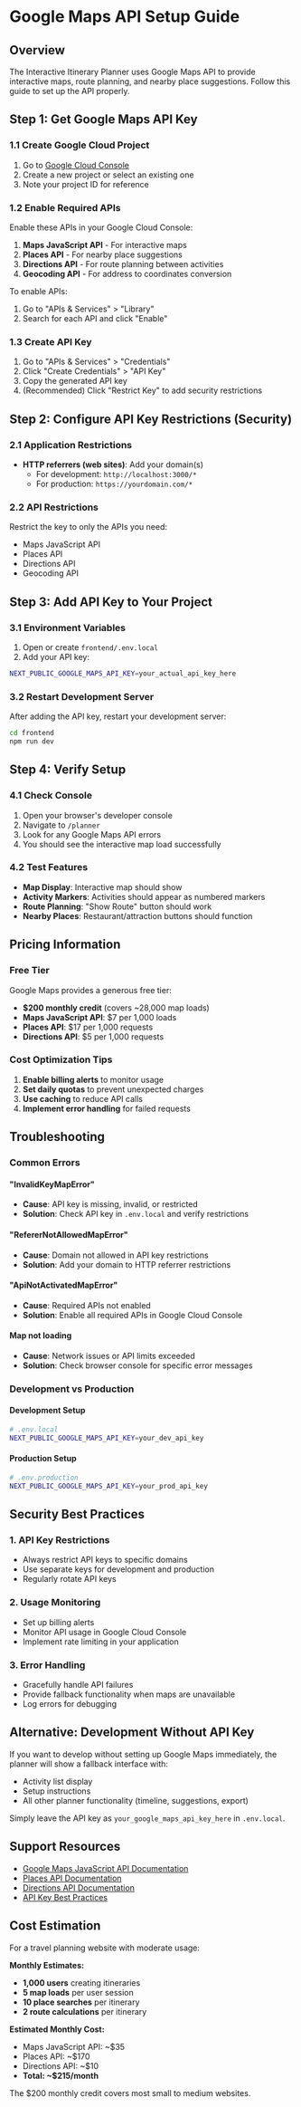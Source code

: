 # Google Maps API Setup Guide

## Overview
The Interactive Itinerary Planner uses Google Maps API to provide interactive maps, route planning, and nearby place suggestions. Follow this guide to set up the API properly.

## Step 1: Get Google Maps API Key

### 1.1 Create Google Cloud Project
1. Go to [Google Cloud Console](https://console.cloud.google.com/)
2. Create a new project or select an existing one
3. Note your project ID for reference

### 1.2 Enable Required APIs
Enable these APIs in your Google Cloud Console:

1. **Maps JavaScript API** - For interactive maps
2. **Places API** - For nearby place suggestions
3. **Directions API** - For route planning between activities
4. **Geocoding API** - For address to coordinates conversion

To enable APIs:
1. Go to "APIs & Services" > "Library"
2. Search for each API and click "Enable"

### 1.3 Create API Key
1. Go to "APIs & Services" > "Credentials"
2. Click "Create Credentials" > "API Key"
3. Copy the generated API key
4. (Recommended) Click "Restrict Key" to add security restrictions

## Step 2: Configure API Key Restrictions (Security)

### 2.1 Application Restrictions
- **HTTP referrers (web sites)**: Add your domain(s)
  - For development: `http://localhost:3000/*`
  - For production: `https://yourdomain.com/*`

### 2.2 API Restrictions
Restrict the key to only the APIs you need:
- Maps JavaScript API
- Places API
- Directions API
- Geocoding API

## Step 3: Add API Key to Your Project

### 3.1 Environment Variables
1. Open or create `frontend/.env.local`
2. Add your API key:
```bash
NEXT_PUBLIC_GOOGLE_MAPS_API_KEY=your_actual_api_key_here
```

### 3.2 Restart Development Server
After adding the API key, restart your development server:
```bash
cd frontend
npm run dev
```

## Step 4: Verify Setup

### 4.1 Check Console
1. Open your browser's developer console
2. Navigate to `/planner`
3. Look for any Google Maps API errors
4. You should see the interactive map load successfully

### 4.2 Test Features
- **Map Display**: Interactive map should show
- **Activity Markers**: Activities should appear as numbered markers
- **Route Planning**: "Show Route" button should work
- **Nearby Places**: Restaurant/attraction buttons should function

## Pricing Information

### Free Tier
Google Maps provides a generous free tier:
- **$200 monthly credit** (covers ~28,000 map loads)
- **Maps JavaScript API**: $7 per 1,000 loads
- **Places API**: $17 per 1,000 requests
- **Directions API**: $5 per 1,000 requests

### Cost Optimization Tips
1. **Enable billing alerts** to monitor usage
2. **Set daily quotas** to prevent unexpected charges
3. **Use caching** to reduce API calls
4. **Implement error handling** for failed requests

## Troubleshooting

### Common Errors

#### "InvalidKeyMapError"
- **Cause**: API key is missing, invalid, or restricted
- **Solution**: Check API key in `.env.local` and verify restrictions

#### "RefererNotAllowedMapError"
- **Cause**: Domain not allowed in API key restrictions
- **Solution**: Add your domain to HTTP referrer restrictions

#### "ApiNotActivatedMapError"
- **Cause**: Required APIs not enabled
- **Solution**: Enable all required APIs in Google Cloud Console

#### Map not loading
- **Cause**: Network issues or API limits exceeded
- **Solution**: Check browser console for specific error messages

### Development vs Production

#### Development Setup
```bash
# .env.local
NEXT_PUBLIC_GOOGLE_MAPS_API_KEY=your_dev_api_key
```

#### Production Setup
```bash
# .env.production
NEXT_PUBLIC_GOOGLE_MAPS_API_KEY=your_prod_api_key
```

## Security Best Practices

### 1. API Key Restrictions
- Always restrict API keys to specific domains
- Use separate keys for development and production
- Regularly rotate API keys

### 2. Usage Monitoring
- Set up billing alerts
- Monitor API usage in Google Cloud Console
- Implement rate limiting in your application

### 3. Error Handling
- Gracefully handle API failures
- Provide fallback functionality when maps are unavailable
- Log errors for debugging

## Alternative: Development Without API Key

If you want to develop without setting up Google Maps immediately, the planner will show a fallback interface with:
- Activity list display
- Setup instructions
- All other planner functionality (timeline, suggestions, export)

Simply leave the API key as `your_google_maps_api_key_here` in `.env.local`.

## Support Resources

- [Google Maps JavaScript API Documentation](https://developers.google.com/maps/documentation/javascript)
- [Places API Documentation](https://developers.google.com/maps/documentation/places/web-service)
- [Directions API Documentation](https://developers.google.com/maps/documentation/directions)
- [API Key Best Practices](https://developers.google.com/maps/api-security-best-practices)

## Cost Estimation

For a travel planning website with moderate usage:

**Monthly Estimates:**
- **1,000 users** creating itineraries
- **5 map loads** per user session
- **10 place searches** per itinerary
- **2 route calculations** per itinerary

**Estimated Monthly Cost:**
- Maps JavaScript API: ~$35
- Places API: ~$170
- Directions API: ~$10
- **Total: ~$215/month**

The $200 monthly credit covers most small to medium websites.
